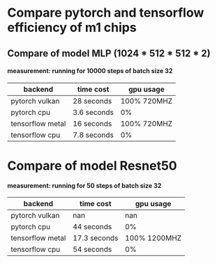 # Compare pytorch and tensorflow efficiency of m1 chips


## Compare of model MLP (1024 * 512 * 512 * 2)
#### measurement: running for 10000 steps of batch size 32

| backend         | time cost   |  gpu usage |
| -----------     | ----------- |-----------|
| pytorch vulkan  | 28 seconds  | 100% 720MHZ |
| pytorch cpu     | 3.6 seconds | 0% |
| tensorflow metal| 16 seconds  | 100% 720MHZ |
| tensorflow cpu  | 7.8 seconds | 0% |


# Compare of model Resnet50
#### measurement: running for 50 steps of batch size 32
| backend         | time cost   |  gpu usage |
| -----------     | ----------- |-----------|
| pytorch vulkan  | nan  | nan |
| pytorch cpu     | 44 seconds | 0% |
| tensorflow metal| 17.3 seconds  | 100% 1200MHZ |
| tensorflow cpu  | 54 seconds | 0% |
